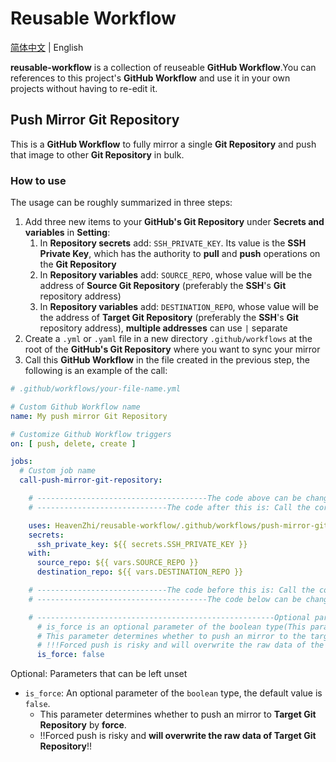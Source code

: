 # Reusable Workflow

[简体中文](./README.md) | English

**reusable-workflow** is a collection of reuseable **GitHub Workflow**.You can references to this project's **GitHub Workflow** and use it in your own projects without having to re-edit it.

## Push Mirror Git Repository

This is a **GitHub Workflow** to fully mirror a single **Git Repository** and push that image to other **Git Repository** in bulk.

### How to use

The usage can be roughly summarized in three steps:

1. Add three new items to your **GitHub's Git Repository** under **Secrets and variables** in  **Setting**:
   1. In **Repository secrets** add: `SSH_PRIVATE_KEY`. Its value is the **SSH Private Key**, which has the authority to **pull** and **push** operations on the **Git Repository**
   2. In **Repository variables** add: `SOURCE_REPO`, whose value will be the address of **Source Git Repository** (preferably the **SSH**'s **Git** repository address)
   3. In **Repository variables** add: `DESTINATION_REPO`, whose value will be the address of **Target Git Repository** (preferably the **SSH**'s **Git** repository address), **multiple addresses** can use `|` separate
2. Create a `.yml` or `.yaml` file in a new directory `.github/workflows` at the root of the **GitHub's Git Repository** where you want to sync your mirror
3. Call this **GitHub Workflow** in the file created in the previous step, the following is an example of the call:

```yml
# .github/workflows/your-file-name.yml

# Custom Github Workflow name
name: My push mirror Git Repository

# Customize Github Workflow triggers
on: [ push, delete, create ]

jobs:
  # Custom job name
  call-push-mirror-git-repository:

    # --------------------------------------The code above can be changed as needed--------------------------------------
    # -----------------------------The code after this is: Call the core step of the GitHub Workflow (cannot be changed)-----------------------------

    uses: HeavenZhi/reusable-workflow/.github/workflows/push-mirror-git-repository.yml@main
    secrets:
      ssh_private_key: ${{ secrets.SSH_PRIVATE_KEY }}
    with:
      source_repo: ${{ vars.SOURCE_REPO }}
      destination_repo: ${{ vars.DESTINATION_REPO }}

    # -----------------------------The code before this is: Call the core step of the GitHub Workflow (cannot be changed)-----------------------------
    # --------------------------------------The code below can be changed as needed--------------------------------------

    # -----------------------------------------------------Optional parameter-----------------------------------------------------
      # is_force is an optional parameter of the boolean type(This parameter is not required). If this parameter is not set, the default value is false.
      # This parameter determines whether to push an mirror to the target Git repository by force.
      # !!!Forced push is risky and will overwrite the raw data of the target Git repository!!!
      is_force: false
```

Optional: Parameters that can be left unset

- `is_force`: An optional parameter of the `boolean` type, the default value is `false`.
  - This parameter determines whether to push an mirror to **Target Git Repository** by **force**.
  - !!Forced push is risky and **will overwrite the raw data of Target Git Repository**!!